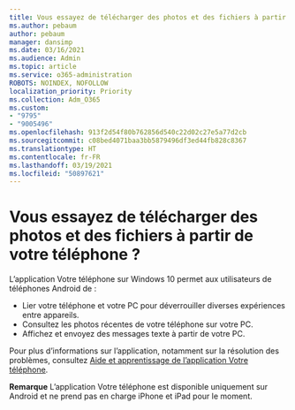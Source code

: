 ```yaml
---
title: Vous essayez de télécharger des photos et des fichiers à partir de votre téléphone ?
ms.author: pebaum
author: pebaum
manager: dansimp
ms.date: 03/16/2021
ms.audience: Admin
ms.topic: article
ms.service: o365-administration
ROBOTS: NOINDEX, NOFOLLOW
localization_priority: Priority
ms.collection: Adm_O365
ms.custom:
- "9795"
- "9005496"
ms.openlocfilehash: 913f2d54f80b762856d540c22d02c27e5a77d2cb
ms.sourcegitcommit: c08bed4071baa3bb5879496df3ed44fb828c8367
ms.translationtype: HT
ms.contentlocale: fr-FR
ms.lasthandoff: 03/19/2021
ms.locfileid: "50897621"
---
```

# <a name="are-you-trying-to-download-photos-and-files-from-your-phone"></a>Vous essayez de télécharger des photos et des fichiers à partir de votre téléphone ?

L’application Votre téléphone sur Windows 10 permet aux utilisateurs de téléphones Android de :

- Lier votre téléphone et votre PC pour déverrouiller diverses expériences entre appareils.
- Consultez les photos récentes de votre téléphone sur votre PC.
- Affichez et envoyez des messages texte à partir de votre PC.

Pour plus d’informations sur l’application, notamment sur la résolution des problèmes, consultez [Aide et apprentissage de l’application Votre téléphone](https://support.microsoft.com/your-phone-app).

**Remarque** L’application Votre téléphone est disponible uniquement sur Android et ne prend pas en charge iPhone et iPad pour le moment.